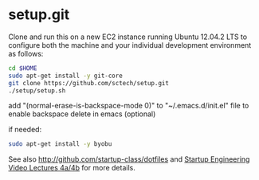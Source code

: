 setup.git
=========
Clone and run this on a new EC2 instance running Ubuntu 12.04.2 LTS to
configure both the machine and your individual development environment as
follows:

```sh
cd $HOME
sudo apt-get install -y git-core
git clone https://github.com/sctech/setup.git
./setup/setup.sh
```

add "(normal-erase-is-backspace-mode 0)" to "~/.emacs.d/init.el" file to enable backspace delete in emacs (optional)

if needed:
```sh
sudo apt-get install -y byobu
```

See also http://github.com/startup-class/dotfiles and
[Startup Engineering Video Lectures 4a/4b](https://class.coursera.org/startup-001/lecture/index)
for more details.





